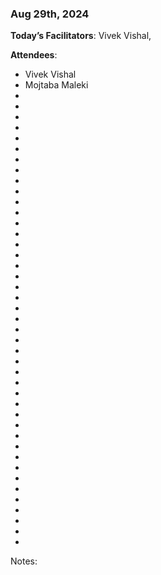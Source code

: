 ### Aug 29th, 2024

**Today’s Facilitators**: Vivek Vishal, 


**Attendees**: 
- Vivek Vishal
- Mojtaba Maleki
-
- 
-
-
- 
- 
- 
- 
- 
- 
- 
- 
- 
- 
- 
- 
- 
- 
- 
- 
- 
- 
- 
- 
- 
- 
- 
- 
- 
- 
- 
- 
- 
- 
- 
- 
- 
- 
- 
- 
- 
- 
- 


Notes:
